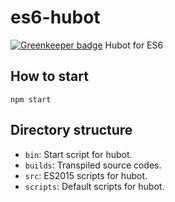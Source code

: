 # es6-hubot

[![Greenkeeper badge](https://badges.greenkeeper.io/ringohub/es6-hubot.svg)](https://greenkeeper.io/)
Hubot for ES6

## How to start

`npm start`

## Directory structure

- `bin`: Start script for hubot.
- `builds`: Transpiled source codes.
- `src`: ES2015 scripts for hubot.
- `scripts`: Default scripts for hubot.

